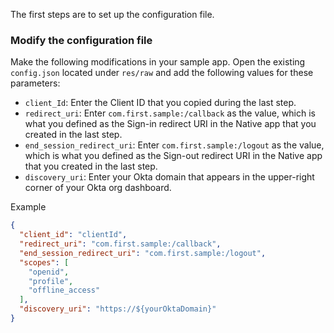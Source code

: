The first steps are to set up the configuration file.

### Modify the configuration file
Make the following modifications in your sample app. Open the existing `config.json` located under `res/raw` and add the following values for these parameters:

* `client_Id`: Enter the Client ID that you copied during the <GuideLink link="../configure-oidc-native-apps">last step</GuideLink>.
* `redirect_uri`: Enter `com.first.sample:/callback` as the value, which is what you defined as the Sign-in redirect URI in the Native app that you created in the <GuideLink link="../configure-oidc-native-apps">last step</GuideLink>. 
* `end_session_redirect_uri`: Enter `com.first.sample:/logout` as the value, which is what you defined as the Sign-out redirect URI in the Native app that you created in the  <GuideLink link="../configure-oidc-native-apps">last step</GuideLink>. 
* `discovery_uri`: Enter your Okta domain that appears in the upper-right corner of your Okta org dashboard.

Example
```json
{
  "client_id": "clientId",
  "redirect_uri": "com.first.sample:/callback",
  "end_session_redirect_uri": "com.first.sample:/logout",
  "scopes": [
    "openid",
    "profile",
    "offline_access"
  ],
  "discovery_uri": "https://${yourOktaDomain}"
}
```

